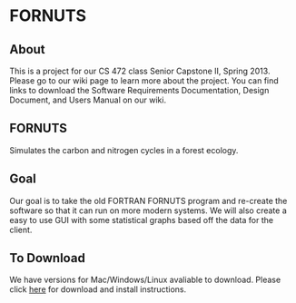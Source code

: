 FORNUTS
=======
## About
This is a project for our CS 472 class Senior Capstone II, Spring 2013.
Please go to our wiki page to learn more about the project. You can find links to download the Software Requirements Documentation, Design Document, and Users Manual on our wiki.

## FORNUTS
Simulates the carbon and nitrogen cycles in a forest ecology.

## Goal
Our goal is to take the old FORTRAN FORNUTS program and re-create the software so that it can run on more modern systems. We will also create a easy to use GUI with some statistical graphs based off the data for the client.

## To Download
We have versions for Mac/Windows/Linux avaliable to download.
Please click [here](https://github.com/FORNUTS/fornuts/releases/tag/v1.0) for download and install instructions.
